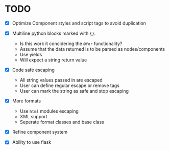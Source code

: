 # TODO

- [x] Optimize Component styles and script tags to avoid duplication
- [x] Multiline python blocks marked with `{}`.
  * Is this work it concidering the `@for` functionality?
  * Assume that the data returned is to be parsed as nodes/components
  * Use yields
  * Will expect a string return value

- [x] Code safe escaping
  - All string values passed in are escaped
  - User can define regular escape or remove tags
  - User can mark the string as safe and stop escaping
- [x] More formats
  - Use `html` modules escaping
  - XML support
  - Seperate format classes and base class
- [x] Refine component system
- [x] Ability to use flask